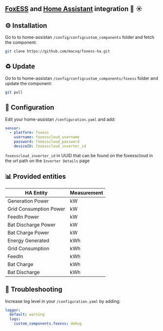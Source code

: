 ## [FoxESS](https://www.fox-ess.com/) and [Home Assistant](https://www.home-assistant.io/) integration  🏡 ☀️

## ⚙️ Installation

Go to to home-assistan `/config/configcustom_components` folder and fetch the component:

```bash
git clone https://github.com/macxq/foxess-ha.git
```


## ♻️ Update

Go to to home-assistan `/config/configcustom_components/foxess` folder and update the component:

```bash
git pull
```
## 💾 Configuration

Edit your home-assistan `/configuration.yaml`  and add:

```yaml
sensor:
  - platform: foxess
    username: foxesscloud_username
    password: foxesscloud_password
    deviceID: foxesscloud_inverter_id
```

`foxesscloud_inverter_id` in UUID that can be found on the foxesscloud in the url path on the `Inverter Details` page 


## 📊 Provided entities

HA Entity  | Measurement
|---|---|
Generation Power  |  kW 
Grid Consumption Power  |  kW  
FeedIn Power  |  kW  
Bat Discharge Power  |  kW   
Bat Charge Power  |  kW  
Energy Generated  |  kWh 
Grid Consumption  |  kWh 
FeedIn  |  kWh  
Bat Charge  |  kWh 
Bat Discharge  |  kWh  

## 🤔 Troubleshooting 

Increase log level in your `/configuration.yaml` by adding:

```yaml
logger:
  default: warning
  logs:
    custom_components.foxess: debug
```

